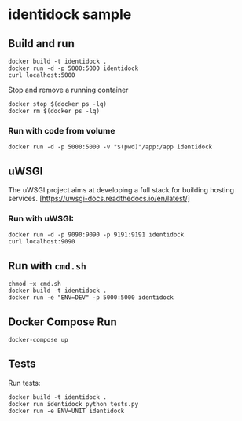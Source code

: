 # identidock sample
## Build and run
```
docker build -t identidock .
docker run -d -p 5000:5000 identidock
curl localhost:5000
```
Stop and remove a running container
```
docker stop $(docker ps -lq)
docker rm $(docker ps -lq)
```
### Run with code from volume
```
docker run -d -p 5000:5000 -v "$(pwd)"/app:/app identidock
```
## uWSGI
The uWSGI project aims at developing a full stack for building hosting services.
[https://uwsgi-docs.readthedocs.io/en/latest/]

### Run with uWSGI:
```
docker run -d -p 9090:9090 -p 9191:9191 identidock
curl localhost:9090
```
## Run with `cmd.sh`
```
chmod +x cmd.sh
docker build -t identidock .
docker run -e "ENV=DEV" -p 5000:5000 identidock
```
## Docker Compose Run
```
docker-compose up
```
## Tests
Run tests:
```
docker build -t identidock .
docker run identidock python tests.py
docker run -e ENV=UNIT identidock
```